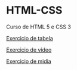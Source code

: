 # HTML-CSS
 Curso de HTML 5 e CSS 3

<a href="https://agnesta90.github.io/HTML-CSS/exercicio%20de%20tabela/">Exercicio de tabela</a>

<a href="https://agnesta90.github.io/HTML-CSS/exercicio%20de%20video/">Exercicio de vídeo</a>

<a href="https://agnesta90.github.io/HTML-CSS/exercicio%20de%20midia/">Exercicio de midia</a>
